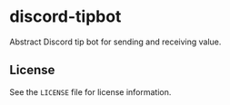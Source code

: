 # discord-tipbot

Abstract Discord tip bot for sending and receiving value.

## License

See the `LICENSE` file for license information.
